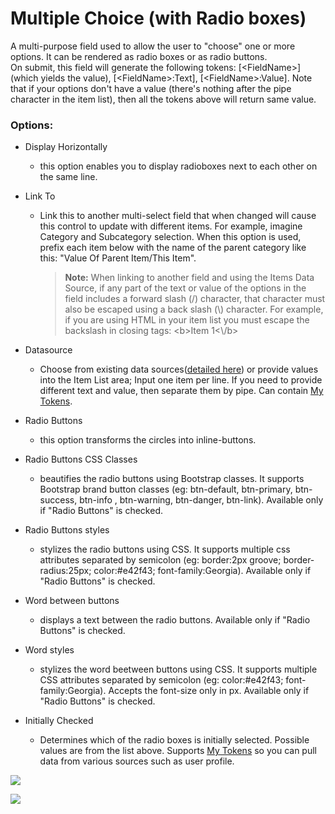 # Multiple Choice \(with Radio boxes\)

A multi-purpose field used to allow the user to "choose" one or more options. It can be rendered as radio boxes or as radio buttons.  
On submit, this field will generate the following tokens: \[&lt;FieldName&gt;\] \(which yields the value\), \[&lt;FieldName&gt;:Text\], \[&lt;FieldName&gt;:Value\]. Note that if your options don't have a value \(there's nothing after the pipe character in the item list\), then all the tokens above will return same value.

### Options:

* Display Horizontally

  * this option enables you to display radioboxes next to each other on the same line.

* Link To

  * Link this to another multi-select field that when changed will cause this control to update with different items. For example, imagine Category and Subcategory selection. When this option is used, prefix each item below with the name of the parent category like this: "Value Of Parent Item/This Item". 
  
    > **Note:** When linking to another field and using the Items Data Source, if any part of the text or value of the options in the field includes a forward slash (\/) character, that character must also be escaped using a back slash (\\) character. For example, if you are using HTML in your item list you must escape the backslash in closing tags: &lt;b&gt;Item 1&lt;\\/b&gt;

* Datasource

  * Choose from existing data sources([detailed here](datasource/index.html)) or provide values into the Item List area; Input one item per line. If you need to provide different text and value, then separate them by pipe. Can contain [My Tokens](/my-tokens/index.html).

* Radio Buttons

  * this option transforms the circles into inline-buttons.

* Radio Buttons CSS Classes

  * beautifies the radio buttons using Bootstrap classes. It supports Bootstrap brand button classes \(eg: btn-default, btn-primary, btn-success, btn-info , btn-warning, btn-danger, btn-link\). Available only if "Radio Buttons" is checked.

* Radio Buttons styles

  * stylizes the radio buttons using CSS. It supports multiple css attributes separated by semicolon \(eg: border:2px groove; border-radius:25px; color:\#e42f43; font-family:Georgia\). Available only if "Radio Buttons" is checked.

* Word between buttons

  * displays a text between the radio buttons. Available only if "Radio Buttons" is checked.

* Word styles

  * stylizes the word beetween buttons using CSS. It supports multiple CSS attributes separated by semicolon \(eg: color:\#e42f43; font-family:Georgia\). Accepts the font-size only in px. Available only if "Radio Buttons" is checked.

* Initially Checked

  * Determines which of the radio boxes is initially selected. Possible values are from the list above. Supports [My Tokens](/my-tokens/index.html) so you can pull data from various sources such as user profile.   

![](https://s3.amazonaws.com/static.dnnsharp.com/documentation/2017/07/chrome_2017-07-11_15-14-07.png)

![](https://s3.amazonaws.com/static.dnnsharp.com/documentation/2017/07/chrome_2017-07-11_15-14-57.png)


